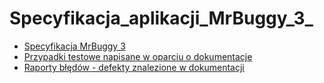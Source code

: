 # Specyfikacja_aplikacji_MrBuggy_3_
* [Specyfikacja MrBuggy 3 ](https://drive.google.com/file/d/1Jh1ColoE2LLKliVIXywNL4l_rKyiY8k2/view?usp=sharing)
* [Przypadki testowe napisane w oparciu o dokumentacje](https://drive.google.com/file/d/1Fe2WXdj1EHxOE5mY3OWTnx9gJx2dTqPJ/view?usp=sharing)
* [Raporty błędów - defekty znalezione w dokumentacji](https://drive.google.com/file/d/1-MzTvoHpVyjQ2gROV9WOip_0jNdsmLmS/view?usp=sharing)
